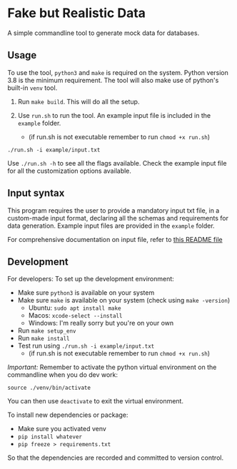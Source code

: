 # Fake but Realistic Data

A simple commandline tool to generate mock data for databases.

## Usage

To use the tool, `python3` and `make` is required on the system. Python version 3.8 is the minimum requirement. The tool will also make use of python's built-in `venv` tool.

1. Run `make build`. This will do all the setup.

2. Use `run.sh` to run the tool. An example input file is included in the `example` folder.
    - (if run.sh is not executable remember to run `chmod +x run.sh`)

```
./run.sh -i example/input.txt
```

Use `./run.sh -h` to see all the flags available. Check the example input file for all the customization options available.

## Input syntax

This program requires the user to provide a mandatory input txt file, in a custom-made input format, declaring all the schemas and requirements for data generation. Example input files are provided in the `example` folder.

For comprehensive documentation on input file, refer to [this README file](./example/README.md)

## Development

For developers: To set up the development environment:

- Make sure `python3` is available on your system
- Make sure `make` is available on your system (check using `make -version`)
    - Ubuntu: `sudo apt install make`
    - Macos: `xcode-select --install`
    - Windows: I'm really sorry but you're on your own
- Run `make setup_env`
- Run `make install`
- Test run using `./run.sh -i example/input.txt` 
    - (if run.sh is not executable remember to run `chmod +x run.sh`)

*Important:* Remember to activate the python virtual environment on the commandline when you do dev work:

```
source ./venv/bin/activate
```

You can then use `deactivate` to exit the virtual environment.

To install new dependencies or package:

- Make sure you activated venv
- `pip install whatever`
- `pip freeze > requirements.txt`

So that the dependencies are recorded and committed to version control.
